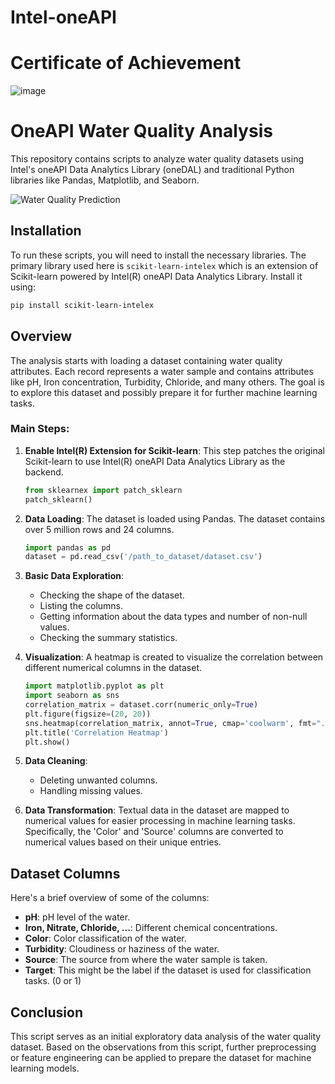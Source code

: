 # Intel-oneAPI
# Certificate of Achievement 

![image](https://github.com/user-attachments/assets/33f6c8a7-5ef7-4444-b06c-59420c467b48)

# OneAPI Water Quality Analysis

This repository contains scripts to analyze water quality datasets using Intel's oneAPI Data Analytics Library (oneDAL) and traditional Python libraries like Pandas, Matplotlib, and Seaborn.

![Water Quality Prediction](https://github.com/Aditya3012Purwar/Intel-oneAPI/assets/103439955/11e84689-5ab6-48e9-aaf2-fc4e012bdc98)


## Installation

To run these scripts, you will need to install the necessary libraries. The primary library used here is `scikit-learn-intelex` which is an extension of Scikit-learn powered by Intel(R) oneAPI Data Analytics Library. Install it using:

```bash
pip install scikit-learn-intelex
```

## Overview

The analysis starts with loading a dataset containing water quality attributes. Each record represents a water sample and contains attributes like pH, Iron concentration, Turbidity, Chloride, and many others. The goal is to explore this dataset and possibly prepare it for further machine learning tasks.

### Main Steps:

1. **Enable Intel(R) Extension for Scikit-learn**:
   This step patches the original Scikit-learn to use Intel(R) oneAPI Data Analytics Library as the backend.
   
   ```python
   from sklearnex import patch_sklearn
   patch_sklearn()
   ```

2. **Data Loading**:
   The dataset is loaded using Pandas. The dataset contains over 5 million rows and 24 columns.
   
   ```python
   import pandas as pd
   dataset = pd.read_csv('/path_to_dataset/dataset.csv')
   ```

3. **Basic Data Exploration**:
   - Checking the shape of the dataset.
   - Listing the columns.
   - Getting information about the data types and number of non-null values.
   - Checking the summary statistics.

4. **Visualization**:
   A heatmap is created to visualize the correlation between different numerical columns in the dataset.
   
   ```python
   import matplotlib.pyplot as plt
   import seaborn as sns
   correlation_matrix = dataset.corr(numeric_only=True)
   plt.figure(figsize=(20, 20))
   sns.heatmap(correlation_matrix, annot=True, cmap='coolwarm', fmt=".2f", square=True)
   plt.title('Correlation Heatmap')
   plt.show()
   ```

5. **Data Cleaning**:
   - Deleting unwanted columns.
   - Handling missing values.

6. **Data Transformation**:
   Textual data in the dataset are mapped to numerical values for easier processing in machine learning tasks. Specifically, the 'Color' and 'Source' columns are converted to numerical values based on their unique entries.

## Dataset Columns

Here's a brief overview of some of the columns:

- **pH**: pH level of the water.
- **Iron, Nitrate, Chloride, ...**: Different chemical concentrations.
- **Color**: Color classification of the water.
- **Turbidity**: Cloudiness or haziness of the water.
- **Source**: The source from where the water sample is taken.
- **Target**: This might be the label if the dataset is used for classification tasks. (0 or 1)

## Conclusion

This script serves as an initial exploratory data analysis of the water quality dataset. Based on the observations from this script, further preprocessing or feature engineering can be applied to prepare the dataset for machine learning models.

